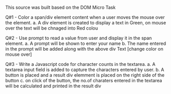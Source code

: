 This source was built based on the DOM Micro Task

  Q#1 - Color a span/div element content when a user moves the mouse over the element.
      a. A div element is created to display a text in Green, on mouse over the text will be chnaged into Red colou

  Q#2 - Use prompt to read a value from user and display it in the span element.
      a. A prompt will be shown to enter your name
      b. The name entered in the prompt will be added along with the above div Text [change color on mouse over]

  Q#3 - Write a Javascript code for character counts in the textarea.
      a. A textarea input field is added to capture the characters entered by user.
      b. A button is placed and a result div elemment is placed on the right side of the button
      c. on click of the button, the no.of charaters entered in the textarea will be calculated and printed in the result div
